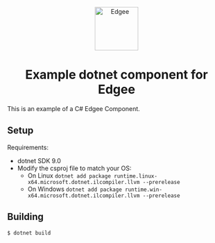 <div align="center">
<p align="center">
  <a href="https://www.edgee.cloud">
    <picture>
      <source media="(prefers-color-scheme: dark)" srcset="https://cdn.edgee.cloud/img/component-dark.svg">
      <img src="https://cdn.edgee.cloud/img/component.svg" height="100" alt="Edgee">
    </picture>
  </a>
</p>
</div>

<h1 align="center">Example dotnet component for Edgee</h1>

This is an example of a C# Edgee Component.

## Setup
Requirements:
- dotnet SDK 9.0
- Modify the csproj file to match your OS:
    - On Linux
```dotnet add package runtime.linux-x64.microsoft.dotnet.ilcompiler.llvm --prerelease```
    - On Windows
```dotnet add package runtime.win-x64.microsoft.dotnet.ilcompiler.llvm --prerelease```

## Building

```shell
$ dotnet build
```
